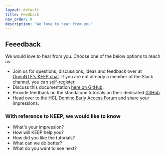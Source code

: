 ```yaml
---
layout: default
title: Feedback
nav_order: 9
description: "We love to hear from you"
---
```


## Feeedback

We would love to hear from you. Choose one of the below options to reach us:

- Join us for questions, discussions, ideas and feedback over at [OpenNTF's KEEP chat](https://openntf.slack.com/archives/C0232M13WFQ). If you are not already a member of the Slack channel, you can [self-register](https://openntf.slack.com/signup?redir=%2Farchives%2FC0232M13WFQ#/domain-signup).
- Discuss this documentation [here on GitHub](https://github.com/HCL-TECH-SOFTWARE/domino-keep-docs/discussions).
- Provide feedback on the standalone tutorials on their dedicated [GitHub](https://github.com/HCL-TECH-SOFTWARE/domino-keep-tutorials).
- Head over to the [HCL Domino Early Access Forum](https://registration.hclpartnerconnect.com/dominoearlyaccessforum.nsf) and share your impressions.

### With reference to KEEP, we would like to know

- What's your impression?
- How will KEEP help you?
- How did you like the tutorials?
- What can we do better?
- What do you want to see next?
